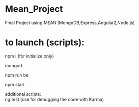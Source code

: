 # Mean_Project
Final Project using MEAN (MongoDB,Express,Angular2,Node.js)

# to launch (scripts):

npm i (for initialize only)

mongod

npm run be

npm start

additional scripts:       
ng test (use for debugging the code with Karma)
